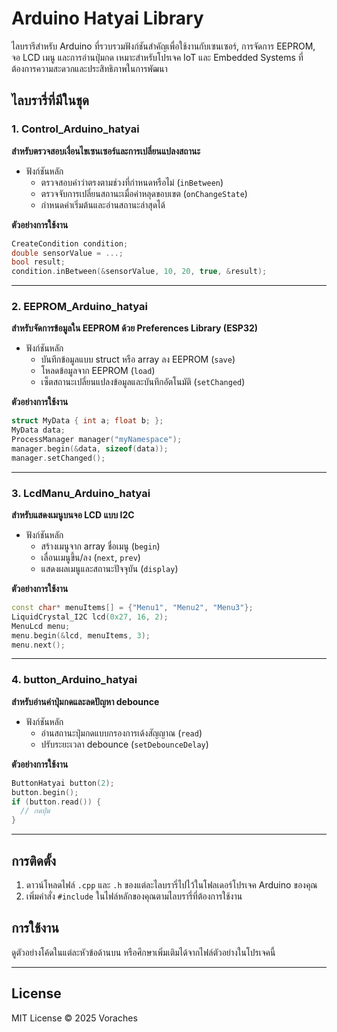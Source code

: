 # Arduino Hatyai Library

ไลบรารีสำหรับ Arduino ที่รวบรวมฟังก์ชันสำคัญเพื่อใช้งานกับเซนเซอร์, การจัดการ EEPROM, จอ LCD เมนู และการอ่านปุ่มกด เหมาะสำหรับโปรเจค IoT และ Embedded Systems ที่ต้องการความสะดวกและประสิทธิภาพในการพัฒนา

## ไลบรารี่ที่มีในชุด

### 1. Control_Arduino_hatyai

**สำหรับตรวจสอบเงื่อนไขเซนเซอร์และการเปลี่ยนแปลงสถานะ**

- ฟังก์ชันหลัก
  - ตรวจสอบค่าว่าตรงตามช่วงที่กำหนดหรือไม่ (`inBetween`)
  - ตรวจจับการเปลี่ยนสถานะเมื่อค่าหลุดขอบเขต (`onChangeState`)
  - กำหนดค่าเริ่มต้นและอ่านสถานะล่าสุดได้

**ตัวอย่างการใช้งาน**
```cpp
CreateCondition condition;
double sensorValue = ...;
bool result;
condition.inBetween(&sensorValue, 10, 20, true, &result);
```

---

### 2. EEPROM_Arduino_hatyai

**สำหรับจัดการข้อมูลใน EEPROM ด้วย Preferences Library (ESP32)**

- ฟังก์ชันหลัก
  - บันทึกข้อมูลแบบ struct หรือ array ลง EEPROM (`save`)
  - โหลดข้อมูลจาก EEPROM (`load`)
  - เซ็ตสถานะเปลี่ยนแปลงข้อมูลและบันทึกอัตโนมัติ (`setChanged`)

**ตัวอย่างการใช้งาน**
```cpp
struct MyData { int a; float b; };
MyData data;
ProcessManager manager("myNamespace");
manager.begin(&data, sizeof(data));
manager.setChanged();
```

---

### 3. LcdManu_Arduino_hatyai

**สำหรับแสดงเมนูบนจอ LCD แบบ I2C**

- ฟังก์ชันหลัก
  - สร้างเมนูจาก array ชื่อเมนู (`begin`)
  - เลื่อนเมนูขึ้น/ลง (`next`, `prev`)
  - แสดงผลเมนูและสถานะปัจจุบัน (`display`)

**ตัวอย่างการใช้งาน**
```cpp
const char* menuItems[] = {"Menu1", "Menu2", "Menu3"};
LiquidCrystal_I2C lcd(0x27, 16, 2);
MenuLcd menu;
menu.begin(&lcd, menuItems, 3);
menu.next();
```

---

### 4. button_Arduino_hatyai

**สำหรับอ่านค่าปุ่มกดและลดปัญหา debounce**

- ฟังก์ชันหลัก
  - อ่านสถานะปุ่มกดแบบกรองการเด้งสัญญาณ (`read`)
  - ปรับระยะเวลา debounce (`setDebounceDelay`)

**ตัวอย่างการใช้งาน**
```cpp
ButtonHatyai button(2);
button.begin();
if (button.read()) {
  // กดปุ่ม
}
```

---

## การติดตั้ง

1. ดาวน์โหลดไฟล์ `.cpp` และ `.h` ของแต่ละไลบรารี่ไปไว้ในโฟลเดอร์โปรเจค Arduino ของคุณ
2. เพิ่มคำสั่ง `#include` ในไฟล์หลักของคุณตามไลบรารี่ที่ต้องการใช้งาน

## การใช้งาน

ดูตัวอย่างโค้ดในแต่ละหัวข้อด้านบน หรือศึกษาเพิ่มเติมได้จากไฟล์ตัวอย่างในโปรเจคนี้

---

## License

MIT License © 2025 Voraches
